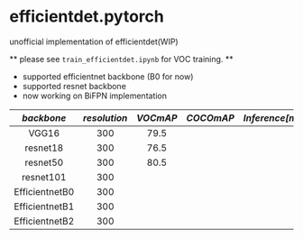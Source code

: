 # efficientdet.pytorch
unofficial implementation of efficientdet(WIP)

** please see `train_efficientdet.ipynb` for VOC training. **

- supported efficientnet backbone (B0 for now)
- supported resnet backbone
- now working on BiFPN implementation

|*backbone*|*resolution*|*VOCmAP*    |*COCOmAP*|*Inference[ms]*|*model*|
|:------:|:------------:|:----------:|:-------:|:-------------:|:-----:|
|VGG16   |300           |79.5        |         |               |[here](https://github.com/kentaroy47/ObjectDetection.Pytorch/releases/download/ssdvgg200/ssd300_200.pth)|
|resnet18|300           |76.5        |         |               |       |
|resnet50|300           |80.5        |         |               |       |
|resnet101|300           |           |         |               |       |
|EfficientnetB0|300           |            |         |               |       |
|EfficientnetB1|300           |            |         |               |       |
|EfficientnetB2|300           |           |         |               |       |
